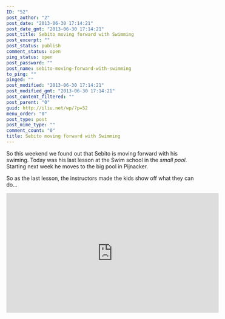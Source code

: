 ```yaml
---
ID: "52"
post_author: "2"
post_date: "2013-06-30 17:14:21"
post_date_gmt: "2013-06-30 17:14:21"
post_title: Sebito moving forward with Swimming
post_excerpt: ""
post_status: publish
comment_status: open
ping_status: open
post_password: ""
post_name: sebito-moving-forward-with-swimming
to_ping: ""
pinged: ""
post_modified: "2013-06-30 17:14:21"
post_modified_gmt: "2013-06-30 17:14:21"
post_content_filtered: ""
post_parent: "0"
guid: http://iliu.net/wp/?p=52
menu_order: "0"
post_type: post
post_mime_type: ""
comment_count: "0"
title: Sebito moving forward with Swimming
---
```


So this weekend we found out that Sebito is moving forward with his swiming. Today was his last lesson at the Swim school in the <em>small pool</em>. Starting next week he moves to the big pool in Pijnacker.

So as the last lesson, the instructors made the kids show off what they can do...

<iframe width="560" height="315" src="https://www.youtube.com/embed/gBTUaOdvN38" frameborder="0" allow="autoplay; encrypted-media" allowfullscreen></iframe>
